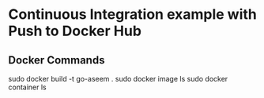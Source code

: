 # Continuous Integration example with Push to Docker Hub
## **Docker Commands**

sudo docker build -t go-aseem .
sudo docker image ls
sudo docker container ls


